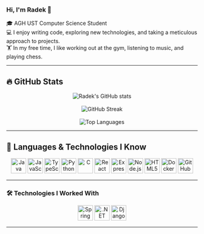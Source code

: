 ### Hi, I'm Radek 👋

🎓 AGH UST Computer Science Student  
💻 I enjoy writing code, exploring new technologies, and taking a meticulous approach to projects.  
🏋️ In my free time, I like working out at the gym, listening to music, and playing chess.

---

## 🔥 GitHub Stats

<p align="center">
  <img src="https://github-readme-stats-pr713.vercel.app/api?username=PR713&show_icons=true&theme=dark&count_private=true" alt="Radek's GitHub stats" />
  <br></br>
  <img src="https://github-readme-streak-stats.herokuapp.com/?user=PR713&theme=dark" alt="GitHub Streak" />
  <br></br>
  <img src="https://github-readme-stats-pr713.vercel.app/api/top-langs/?username=PR713&layout=compact&theme=dark&include_forks=true&langs_count=8&exclude_repo=github-readme-stats-pr713,deployed-django" alt="Top Languages" />
</p>

---

## 🧠 Languages & Technologies I Know

<div align="center">
  <img src="https://cdn.jsdelivr.net/gh/devicons/devicon/icons/java/java-original.svg" height="40" alt="Java"/>
  <img src="https://cdn.jsdelivr.net/gh/devicons/devicon/icons/javascript/javascript-original.svg" height="40" alt="JavaScript"/>
  <img src="https://cdn.jsdelivr.net/gh/devicons/devicon/icons/typescript/typescript-original.svg" height="40" alt="TypeScript"/>
  <img src="https://cdn.jsdelivr.net/gh/devicons/devicon/icons/python/python-original.svg" height="40" alt="Python"/>
  <img src="https://cdn.jsdelivr.net/gh/devicons/devicon/icons/c/c-original.svg" height="40" alt="C"/>
  <img src="https://cdn.jsdelivr.net/gh/devicons/devicon/icons/react/react-original.svg" height="40" alt="React"/>
  <img src="https://cdn.jsdelivr.net/gh/devicons/devicon/icons/express/express-original.svg" height="40" alt="Express.js"/>
  <img src="https://cdn.jsdelivr.net/gh/devicons/devicon/icons/nodejs/nodejs-original.svg" height="40" alt="Node.js"/>
  <img src="https://cdn.jsdelivr.net/gh/devicons/devicon/icons/html5/html5-original.svg" height="40" alt="HTML5"/>
  <img src="https://cdn.jsdelivr.net/gh/devicons/devicon/icons/docker/docker-original.svg" height="40" alt="Docker"/>
  <img src="https://cdn.jsdelivr.net/gh/devicons/devicon/icons/github/github-original.svg" height="40" alt="GitHub"/>
</div>

---

### 🛠️ Technologies I Worked With

<div align="center">
  <img src="https://cdn.jsdelivr.net/gh/devicons/devicon/icons/spring/spring-original.svg" height="40" alt="Spring Boot"/> 
  <img src="https://cdn.jsdelivr.net/gh/devicons/devicon/icons/dot-net/dot-net-original.svg" height="40" alt=".NET"/>
  <img src="https://cdn.jsdelivr.net/gh/devicons/devicon/icons/django/django-plain.svg" height="40" alt="Django"/>
</div>

---

